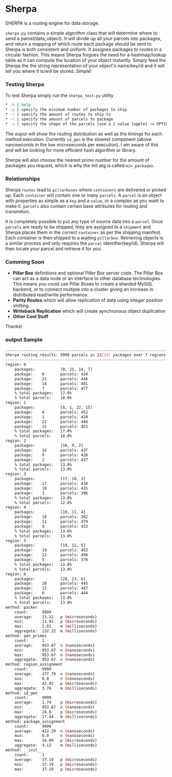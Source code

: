 # Sherpa
SHERPA is a routing engine for data storage.

`sherpa.py` contains a simple algorithm class that will determine where to send a parcel(data_object). It will divide up all your parcels into packages, and return a mapping of which route each package should be sent to. Sherpa is both consistent and uniform. It assignes packages to routes in a circular fashion. This means Sherpa forgoes the need for a hashmap/lookup table as it can compute the location of your object instantly. Simply feed the Sherpa the the string representation of your object's name/key/id and it will tell you where it is/will be stored. Simple!

### Testing Sherpa
To test Sherpa simply run the `sherpa_test.py` utility
```bash
* -h | help
* -p | specify the minimum number of packages to ship
* -r | specify the amount of routes to ship to
* -c | specify the amount of parcels to package
* -s | specify the shape of the parcels [use a 2 value tupple] <= OPTIONAL
```
The ouput will show the routing distribution as well as the timings for each method execution. Currently `id_gen` is the slowest component (above nanoseconds in the low microseconds per execution). I am aware of this and will be looking for more efficient hash algorithm or library.

Sherpa will also choose the nearest prime number for the amount of packages you request, which is why the init arg is called `min_packages`.

### Relationships
Sherpa `routes` lead to `pillarboxes` where `containers` are delivered or picked up. Each `container` will contain one or many `parcels`. A `parcel` is an object with properties as simple as a `key` and a `value`, or a complex as you want to make it. `parcels` also contain certain base attributes for routing and transmition.

It is completely possible to put any type of source data into a `parcel`. Once `parcels` are ready to be shipped, they are assigned to a `shipment` and Sherpa places them in the correct `container` as per the shipping manifest. Each container is then shipped to a waiting `pillarbox`. Retrieving objects is a similar process and only requires the `parcel` identifier(key/id). Sherpa will then locate your parcel and retrieve it for you.

### Comming Soon

* **Pillar Box** definitions and optional Piller Box server code. The Pillar Box can act as a data node or an interface to other database technologies. This means you could use Pillar Boxes to create a sharded MySQL backend, or to connect multiple <popular noSQL databases> into a cluster giving an increase in distributed read/write performance.
* **Parity Routes** which will allow replication of data using integer position shifting.
* **Writeback Replication** which will create aynchronous object duplication
* **Other Cool Stuff**

Thanks!

### output Sample
```bash
----------------------------------------------------------------------
Sherpa routing results: 9999 parcels in 23[20] packages over 7 regions
----------------------------------------------------------------------
region: 0
	packages:		    [0, 21, 14, 7]
	package:	0	    parcels: 424
	package:	21	    parcels: 446
	package:	14	    parcels: 461
	package:	7	    parcels: 477
	% total packages:	17.0%
	% total parcels:	18.0%
region: 1
	packages:		    [8, 1, 22, 15]
	package:	8	    parcels: 452
	package:	1	    parcels: 420
	package:	22	    parcels: 440
	package:	15	    parcels: 453
	% total packages:	17.0%
	% total parcels:	18.0%
region: 2
	packages:		    [16, 9, 2]
	package:	16	    parcels: 437
	package:	9	    parcels: 428
	package:	2	    parcels: 437
	% total packages:	13.0%
	% total parcels:	13.0%
region: 3
	packages:		    [17, 10, 3]
	package:	17	    parcels: 410
	package:	10	    parcels: 415
	package:	3	    parcels: 396
	% total packages:	13.0%
	% total parcels:	12.0%
region: 4
	packages:		    [18, 11, 4]
	package:	18	    parcels: 382
	package:	11	    parcels: 479
	package:	4	    parcels: 433
	% total packages:	13.0%
	% total parcels:	13.0%
region: 5
	packages:		    [19, 12, 5]
	package:	19	    parcels: 453
	package:	12	    parcels: 450
	package:	5	    parcels: 370
	% total packages:	13.0%
	% total parcels:	13.0%
region: 6
	packages:		    [20, 13, 6]
	package:	20	    parcels: 445
	package:	13	    parcels: 447
	package:	6	    parcels: 444
	% total packages:	13.0%
	% total parcels:	13.0%
method:	packer
	count:		9999
	average:	13.22	p (microseconds)
	min:		11.92	p (microseconds)
	max:		1.01	m (milliseconds)
	aggregate:	132.22	m (milliseconds)
method:	gen_primes
	count:		1
	average:	953.67	n (nanoseconds)
	min:		953.67	n (nanoseconds)
	max:		953.67	n (nanoseconds)
	aggregate:	953.67	n (nanoseconds)
method:	region_assignment
	count:		9999
	average:	377.79	n (nanoseconds)
	min:		0.0	    n (nanoseconds)
	max:		42.92	p (microseconds)
	aggregate:	3.78	m (milliseconds)
method:	id_gen
	count:		9999
	average:	1.74	p (microseconds)
	min:		953.67	n (nanoseconds)
	max:		24.8	p (microseconds)
	aggregate:	17.44	m (milliseconds)
method:	package_assignment
	count:		9999
	average:	412.29	n (nanoseconds)
	min:		0.0	    n (nanoseconds)
	max:		34.09	p (microseconds)
	aggregate:	4.12	m (milliseconds)
method:	__init__
	count:		1
	average:	37.19	p (microseconds)
	min:		37.19	p (microseconds)
	max:		37.19	p (microseconds)
```
